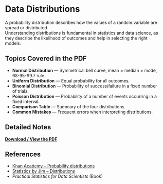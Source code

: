# Data Distributions

A probability distribution describes how the values of a random variable are spread or distributed.  
Understanding distributions is fundamental in statistics and data science, as they describe the likelihood of outcomes and help in selecting the right models.

## Topics Covered in the PDF
- **Normal Distribution** — Symmetrical bell curve, mean = median = mode, 68-95-99.7 rule.  
- **Uniform Distribution** — Equal probability for all outcomes.  
- **Binomial Distribution** — Probability of success/failure in a fixed number of trials.  
- **Poisson Distribution** — Probability of a number of events occurring in a fixed interval.  
- **Comparison Table** — Summary of the four distributions.  
- **Common Mistakes** — Frequent errors when interpreting distributions.  

## Detailed Notes
[**Download / View the PDF**](./Data%20Distributions.pdf)

## References
- [Khan Academy – Probability distributions](https://www.khanacademy.org/math/statistics-probability)  
- [Statistics by Jim – Distributions](https://statisticsbyjim.com/probability/probability-distributions/)  
- *Practical Statistics for Data Scientists* (Book)
